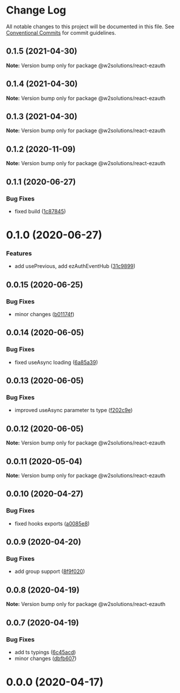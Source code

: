 # Change Log

All notable changes to this project will be documented in this file.
See [Conventional Commits](https://conventionalcommits.org) for commit guidelines.

## 0.1.5 (2021-04-30)

**Note:** Version bump only for package @w2solutions/react-ezauth





## 0.1.4 (2021-04-30)

**Note:** Version bump only for package @w2solutions/react-ezauth





## 0.1.3 (2021-04-30)

**Note:** Version bump only for package @w2solutions/react-ezauth





## 0.1.2 (2020-11-09)

**Note:** Version bump only for package @w2solutions/react-ezauth





## 0.1.1 (2020-06-27)


### Bug Fixes

* fixed build ([1c87845](https://github.com/w2solutions/react-helper/commit/1c878457b77a6ad034586491f44f08dcd74bfa15))





# 0.1.0 (2020-06-27)


### Features

* add usePrevious, add ezAuthEventHub ([31c9899](https://github.com/w2solutions/react-helper/commit/31c9899336c8ebee0caa1b0eaa0cd81386b87aa5))





## 0.0.15 (2020-06-25)


### Bug Fixes

* minor changes ([b01174f](https://github.com/w2solutions/react-helper/commit/b01174fcfae6bfa76c4b0f6a13bbef4ad923d37e))





## 0.0.14 (2020-06-05)


### Bug Fixes

* fixed useAsync loading ([6a85a39](https://github.com/w2solutions/react-helper/commit/6a85a39a80bd32c89d368234451ab33d48d01ffe))





## 0.0.13 (2020-06-05)


### Bug Fixes

* improved useAsync parameter ts type ([f202c9e](https://github.com/w2solutions/react-helper/commit/f202c9e0ab50f2768c9ddecce7f37528df240175))





## 0.0.12 (2020-06-05)

**Note:** Version bump only for package @w2solutions/react-ezauth





## 0.0.11 (2020-05-04)

**Note:** Version bump only for package @w2solutions/react-ezauth

## 0.0.10 (2020-04-27)

### Bug Fixes

- fixed hooks exports ([a0085e8](https://github.com/w2solutions/react-helper/commit/a0085e865c5ca3054a1330cf9cadc39d37d20423))

## 0.0.9 (2020-04-20)

### Bug Fixes

- add group support ([8f9f020](https://github.com/w2solutions/react-helper/commit/8f9f0207bdbabc38b8a5ff2c8f9cc693be68302b))

## 0.0.8 (2020-04-19)

**Note:** Version bump only for package @w2solutions/react-ezauth

## 0.0.7 (2020-04-19)

### Bug Fixes

- add ts typings ([6c45acd](https://github.com/w2solutions/react-helper/commit/6c45acd1316b7cbb37f00f5614d9e8c0c97a00d7))
- minor changes ([dbfb607](https://github.com/w2solutions/react-helper/commit/dbfb607a051470b57b184a966eb23a1961f6f28c))

# 0.0.0 (2020-04-17)
